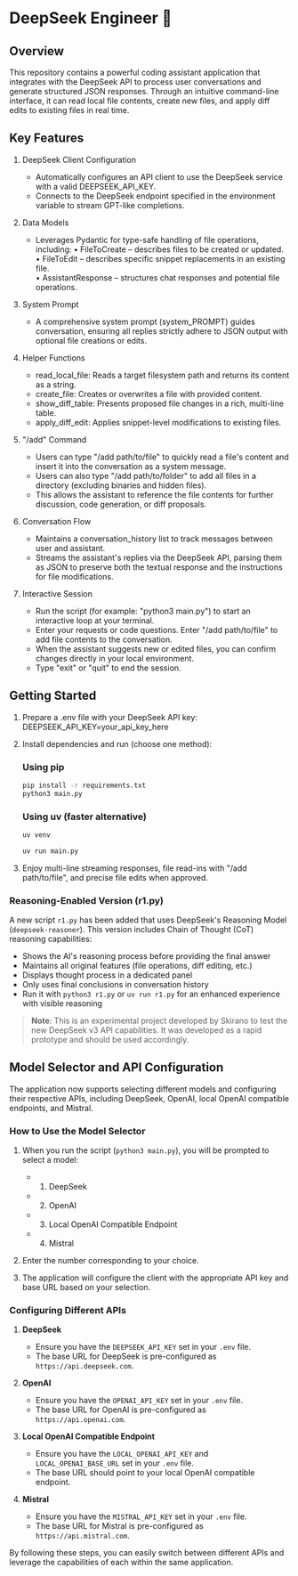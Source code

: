 # DeepSeek Engineer 🐋

## Overview

This repository contains a powerful coding assistant application that integrates with the DeepSeek API to process user conversations and generate structured JSON responses. Through an intuitive command-line interface, it can read local file contents, create new files, and apply diff edits to existing files in real time.

## Key Features

1. DeepSeek Client Configuration
   - Automatically configures an API client to use the DeepSeek service with a valid DEEPSEEK_API_KEY. 
   - Connects to the DeepSeek endpoint specified in the environment variable to stream GPT-like completions. 

2. Data Models
   - Leverages Pydantic for type-safe handling of file operations, including:
     • FileToCreate – describes files to be created or updated.  
     • FileToEdit – describes specific snippet replacements in an existing file.  
     • AssistantResponse – structures chat responses and potential file operations.  

3. System Prompt
   - A comprehensive system prompt (system_PROMPT) guides conversation, ensuring all replies strictly adhere to JSON output with optional file creations or edits.  

4. Helper Functions
   - read_local_file: Reads a target filesystem path and returns its content as a string.  
   - create_file: Creates or overwrites a file with provided content.  
   - show_diff_table: Presents proposed file changes in a rich, multi-line table.  
   - apply_diff_edit: Applies snippet-level modifications to existing files.  

5. "/add" Command
   - Users can type "/add path/to/file" to quickly read a file's content and insert it into the conversation as a system message.  
   - Users can also type "/add path/to/folder" to add all files in a directory (excluding binaries and hidden files).
   - This allows the assistant to reference the file contents for further discussion, code generation, or diff proposals.  

6. Conversation Flow
   - Maintains a conversation_history list to track messages between user and assistant.  
   - Streams the assistant's replies via the DeepSeek API, parsing them as JSON to preserve both the textual response and the instructions for file modifications.  

7. Interactive Session
   - Run the script (for example: "python3 main.py") to start an interactive loop at your terminal.  
   - Enter your requests or code questions. Enter "/add path/to/file" to add file contents to the conversation.  
   - When the assistant suggests new or edited files, you can confirm changes directly in your local environment.  
   - Type "exit" or "quit" to end the session.  

## Getting Started

1. Prepare a .env file with your DeepSeek API key:
   DEEPSEEK_API_KEY=your_api_key_here

2. Install dependencies and run (choose one method):

   ### Using pip
   ```bash
   pip install -r requirements.txt
   python3 main.py
   ```

   ### Using uv (faster alternative)
   ```bash
   uv venv

   uv run main.py
   ```

3. Enjoy multi-line streaming responses, file read-ins with "/add path/to/file", and precise file edits when approved.

### Reasoning-Enabled Version (r1.py)
A new script `r1.py` has been added that uses DeepSeek's Reasoning Model (`deepseek-reasoner`). This version includes Chain of Thought (CoT) reasoning capabilities:

- Shows the AI's reasoning process before providing the final answer
- Maintains all original features (file operations, diff editing, etc.)
- Displays thought process in a dedicated panel
- Only uses final conclusions in conversation history
- Run it with `python3 r1.py` or `uv run r1.py` for an enhanced experience with visible reasoning

> **Note**: This is an experimental project developed by Skirano to test the new DeepSeek v3 API capabilities. It was developed as a rapid prototype and should be used accordingly.

## Model Selector and API Configuration

The application now supports selecting different models and configuring their respective APIs, including DeepSeek, OpenAI, local OpenAI compatible endpoints, and Mistral.

### How to Use the Model Selector

1. When you run the script (`python3 main.py`), you will be prompted to select a model:
   - 1. DeepSeek
   - 2. OpenAI
   - 3. Local OpenAI Compatible Endpoint
   - 4. Mistral

2. Enter the number corresponding to your choice.

3. The application will configure the client with the appropriate API key and base URL based on your selection.

### Configuring Different APIs

1. **DeepSeek**
   - Ensure you have the `DEEPSEEK_API_KEY` set in your `.env` file.
   - The base URL for DeepSeek is pre-configured as `https://api.deepseek.com`.

2. **OpenAI**
   - Ensure you have the `OPENAI_API_KEY` set in your `.env` file.
   - The base URL for OpenAI is pre-configured as `https://api.openai.com`.

3. **Local OpenAI Compatible Endpoint**
   - Ensure you have the `LOCAL_OPENAI_API_KEY` and `LOCAL_OPENAI_BASE_URL` set in your `.env` file.
   - The base URL should point to your local OpenAI compatible endpoint.

4. **Mistral**
   - Ensure you have the `MISTRAL_API_KEY` set in your `.env` file.
   - The base URL for Mistral is pre-configured as `https://api.mistral.com`.

By following these steps, you can easily switch between different APIs and leverage the capabilities of each within the same application.
